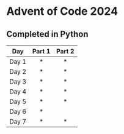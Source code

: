 # Advent of Code 2024
## Completed in Python

|  Day  | Part 1 | Part 2 |
|:-----:|:------:|:------:|
| Day 1 |   *    |   *    |
| Day 2 |   *    |   *    |
| Day 3 |   *    |   *    |
| Day 4 |   *    |   *    |
| Day 5 |   *    |   *    |
| Day 6 |   *    |        |
| Day 7 |   *    |   *    |
